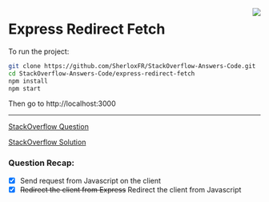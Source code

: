 [<img align="right" src="https://cdn.rawgit.com/standard/standard/master/badge.svg">](https://standardjs.com/)
# Express Redirect Fetch

To run the project:
```bash
git clone https://github.com/SherloxFR/StackOverflow-Answers-Code.git
cd StackOverflow-Answers-Code/express-redirect-fetch
npm install
npm start
```

Then go to http://localhost:3000

-------------------------

[StackOverflow Question](https://stackoverflow.com/questions/56089017/how-not-to-send-back-a-response-to-ajax-post-call-in-node-js)

[StackOverflow Solution](https://stackoverflow.com/questions/56089017/how-not-to-send-back-a-response-to-ajax-post-call-in-node-js/56090188#56090188)

### Question Recap:
- [x] Send request from Javascript on the client
- [x] ~~Redirect the client from Express~~ Redirect the client from Javascript
